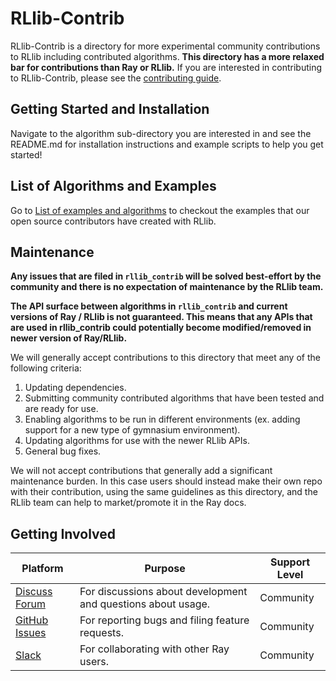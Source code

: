# RLlib-Contrib

RLlib-Contrib is a directory for more experimental community contributions to RLlib including contributed algorithms. **This directory has a more relaxed bar for contributions than Ray or RLlib.** If you are interested in contributing to RLlib-Contrib, please see the [contributing guide](contributing.md).

## Getting Started and Installation
Navigate to the algorithm sub-directory you are interested in and see the README.md for installation instructions and example scripts to help you get started!

## List of Algorithms and Examples
Go to [List of examples and algorithms](TOC.md) to checkout the examples that our open source contributors have created with RLlib. 


## Maintenance

**Any issues that are filed in `rllib_contrib` will be solved best-effort by the community and there is no expectation of maintenance by the RLlib team.**

**The API surface between algorithms in `rllib_contrib` and current versions of Ray / RLlib is not guaranteed. This means that any APIs that are used in rllib_contrib could potentially become modified/removed in newer version of Ray/RLlib.**

We will generally accept contributions to this directory that meet any of the following criteria:

1. Updating dependencies.
2. Submitting community contributed algorithms that have been tested and are ready for use.
3. Enabling algorithms to be run in different environments (ex. adding support for a new type of gymnasium environment).
4. Updating algorithms for use with the newer RLlib APIs.
5. General bug fixes.

We will not accept contributions that generally add a significant maintenance burden. In this case users should instead make their own repo with their contribution, using the same guidelines as this directory, and the RLlib team can help to market/promote it in the Ray docs.

## Getting Involved

| Platform | Purpose | Support Level |
| --- | --- | --- |
| [Discuss Forum](https://discuss.ray.io) | For discussions about development and questions about usage. | Community |
| [GitHub Issues](https://github.com/ray-project/ray/issues) | For reporting bugs and filing feature requests. | Community |
| [Slack](https://forms.gle/9TSdDYUgxYs8SA9e8) | For collaborating with other Ray users. | Community |
